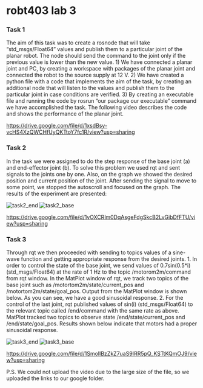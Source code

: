<h1>robt403 lab 3 </h1>
<h3>Task 1 </h3>
The aim of this task was to create a rosnode that will take “std_msgs/Float64” values and publish them to a particular joint of the planar robot. The node should send the command to the joint only if the previous value is lower than the new value.  
1) We have connected a planar joint and PC, by creating a workspace with packages of the planar joint and connected the robot to the source supply at 12 V. 
2) We have created a python file with a code that implements the aim of the task, by creating an additional node that will listen to the values and publish them to the particular joint in case conditions are verified. 
3) By creating an executable file and running the code by rosrun “our package our executable” command we have accomplished the task.  
The following video describes the code and shows the performance of the planar joint.

https://drive.google.com/file/d/1xsdBsy-vcHS4XzQWCHfUyQKTtoY7fc1R/view?usp=sharing

<h3>Task 2 </h3>
In the task we were assigned to do the step response of the base joint (a) and end-effector joint (b). To solve this problem we used rqt and sent signals to the joints one by one. Also, on the graph we showed the desired position and current position of the joint. After sending the signal to move to some point, we stopped the autoscroll and focused on the graph. The results of the experiment are presented:

![task2_end](https://user-images.githubusercontent.com/112862577/190898389-7e91fff6-5d8a-4666-91c8-53c1aed9ef45.jpg)
![task2_base](https://user-images.githubusercontent.com/112862577/190898391-2d702368-6f21-47c6-9e4d-ec3fc0b98c93.jpg)

https://drive.google.com/file/d/1vOXCRlm0DqAsgeFdgSkcB2LvGibDfFTU/view?usp=sharing

<h3>Task 3 </h3>
Through rqt we then proceeded with sending to topics values of a sine-wave function and getting appropriate response from the desired joints.
1. In order to control the state of the base joint, we send values of 0.7sin(0.5*i) (std_msgs/Float64) at the rate of 1 Hz to the topic /motorom2m/command from rqt window. In the MatPlot window of rqt,
we track two topics of the base joint such as /motortom2m/state/current_pos and 
/motortom2m/state/goal_pos. Output from the MatPlot window is shown below. As you can see, we have a good sinusoidal response.
2. For the control of the last joint, rqt published values of sin(i) (std_msgs/Float64) to the relevant topic called /end/command with the same rate as above. MatPlot tracked two topics to observe state /end/state/current_pos  and /end/state/goal_pos. Results shown below indicate that motors had a proper sinusoidal response.

![task3_end](https://user-images.githubusercontent.com/112862577/190898433-a522e340-f43a-400a-8932-b42971128d79.jpg)
![task3_base](https://user-images.githubusercontent.com/112862577/190898443-77da5617-9b22-4b36-be5a-49803aec459b.jpg)

https://drive.google.com/file/d/1SmolIBzZkZ7uaS9IRR5pQ_KSTtKQmOJ9/view?usp=sharing

P.S. We could not upload the video due to the large size of the file, so we uploaded the links to our google folder.



